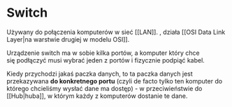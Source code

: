 # Switch
Używany do połączenia komputerów w sieć [[LAN]]. , działa [[OSI Data Link Layer|na warstwie drugiej w modelu OSI]]. 

Urządzenie switch ma w sobie kilka portów, a komputer który chce się podłączyć musi wybrać jeden z portów i fizycznie podpiąć kabel. 

Kiedy przychodzi jakaś paczka danych, to ta paczka danych jest przekazywana **do konkretnego portu** (czyli de facto tylko ten komputer do którego chcieliśmy wysłać dane ma dostęp) - w przeciwieństwie do [[Hub|huba]], w którym każdy z komputerów dostanie te dane. 